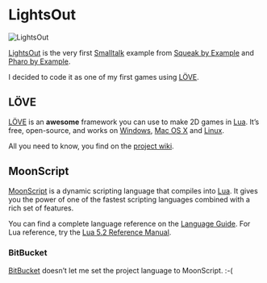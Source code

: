 # LightsOut

![LightsOut](https://bytebucket.org/cacilhas/lightsout/raw/cd960a514aa20f4e652e002c88dbdd8ed125588d/src/images/lightsout.png)

[LightsOut](http://en.wikipedia.org/wiki/Lights_Out_(game)) is the very
first [Smalltalk](http://smalltalk.org/main/) example from
[Squeak by Example](http://www.squeakbyexample.org/) and
[Pharo by Example](http://pharobyexample.org/).

I decided to code it as one of my first games using
[LÖVE](http://www.love2d.org/).


## LÖVE

[LÖVE](http://www.love2d.org/) is an **awesome** framework you can use
to make 2D games in [Lua](http://www.lua.org/). It’s free, open-source,
and works on [Windows](http://windows.microsoft.com/pt-br/windows/home),
[Mac OS X](https://www.apple.com/br/osx/) and
[Linux](http://www.linux.org/).

All you need to know, you find on the
[project wiki](http://www.love2d.org/wiki/Main_Page).


## MoonScript

[MoonScript](http://moonscript.org/) is a dynamic scripting language that
compiles into [Lua](http://www.lua.org/). It gives you the power of one of the
fastest scripting languages combined with a rich set of features.

You can find a complete language reference on the
[Language Guide](http://moonscript.org/reference/). For Lua reference, try the
[Lua 5.2 Reference Manual](http://www.lua.org/manual/5.2/).


### BitBucket

[BitBucket](https://bitbucket.org/cacilhas/lightsout) doesn’t let me set the
project language to MoonScript. :-(

